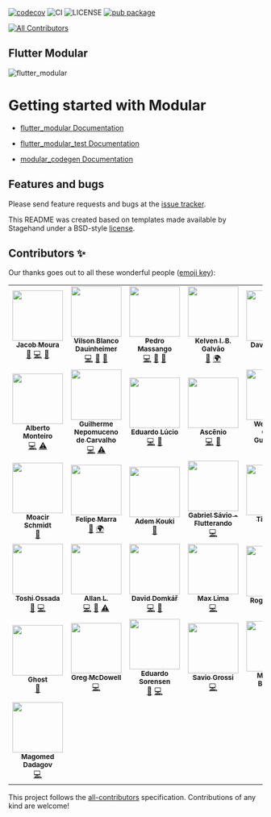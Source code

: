 [![codecov](https://codecov.io/gh/Flutterando/modular/branch/master/graph/badge.svg?token=uO4x25wWuU)](https://codecov.io/gh/Flutterando/modular)
![CI](https://github.com/Flutterando/modular/workflows/CI/badge.svg)
![LICENSE](https://img.shields.io/hexpm/l/modular)
[![pub package](https://img.shields.io/pub/v/flutter_modular.svg)](https://pub.dev/packages/flutter_modular)
<!-- ALL-CONTRIBUTORS-BADGE:START - Do not remove or modify this section -->
[![All Contributors](https://img.shields.io/badge/all_contributors-46-orange.svg?style=flat-square)](#contributors-)
<!-- ALL-CONTRIBUTORS-BADGE:END -->

## Flutter Modular

![flutter_modular](https://raw.githubusercontent.com/Flutterando/modular/master/flutter_modular.png)

# Getting started with Modular

- [flutter_modular Documentation](https://github.com/Flutterando/modular/tree/master/flutter_modular)

- [flutter_modular_test Documentation](https://github.com/Flutterando/modular/tree/master/flutter_modular_test)

- [modular_codegen Documentation](https://github.com/Flutterando/modular/tree/master/modular_codegen)


## Features and bugs

Please send feature requests and bugs at the [issue tracker](https://github.com/Flutterando/modular/issues).

This README was created based on templates made available by Stagehand under a BSD-style [license](https://github.com/dart-lang/stagehand/blob/master/LICENSE).

## Contributors ✨

Our thanks goes out to all these wonderful people ([emoji key](https://allcontributors.org/docs/en/emoji-key)):

<!-- ALL-CONTRIBUTORS-LIST:START - Do not remove or modify this section -->
<!-- prettier-ignore-start -->
<!-- markdownlint-disable -->
<table>
  <tr>
    <td align="center"><a href="https://flutterando.com.br"><img src="https://avatars2.githubusercontent.com/u/4047813?v=4?s=100" width="100px;" alt=""/><br /><sub><b>Jacob Moura</b></sub></a><br /><a href="#maintenance-jacobaraujo7" title="Maintenance">🚧</a> <a href="https://github.com/Flutterando/modular/commits?author=jacobaraujo7" title="Code">💻</a> <a href="https://github.com/Flutterando/modular/pulls?q=is%3Apr+reviewed-by%3Ajacobaraujo7" title="Reviewed Pull Requests">👀</a></td>
    <td align="center"><a href="https://www.flutterando.com.br/"><img src="https://avatars1.githubusercontent.com/u/4654514?v=4?s=100" width="100px;" alt=""/><br /><sub><b>Vilson Blanco Dauinheimer</b></sub></a><br /><a href="https://github.com/Flutterando/modular/commits?author=bwolfs2" title="Code">💻</a> <a href="https://github.com/Flutterando/modular/commits?author=bwolfs2" title="Documentation">📖</a> <a href="https://github.com/Flutterando/modular/pulls?q=is%3Apr+reviewed-by%3Abwolfs2" title="Reviewed Pull Requests">👀</a></td>
    <td align="center"><a href="https://patreon.com/pedromassango"><img src="https://avatars1.githubusercontent.com/u/33294549?v=4?s=100" width="100px;" alt=""/><br /><sub><b>Pedro Massango</b></sub></a><br /><a href="https://github.com/Flutterando/modular/commits?author=pedromassango" title="Code">💻</a> <a href="https://github.com/Flutterando/modular/commits?author=pedromassango" title="Documentation">📖</a> <a href="#ideas-pedromassango" title="Ideas, Planning, & Feedback">🤔</a></td>
    <td align="center"><a href="http://kelvengalvao@gmail.com"><img src="https://avatars3.githubusercontent.com/u/32758755?v=4?s=100" width="100px;" alt=""/><br /><sub><b>Kelven I. B. Galvão</b></sub></a><br /><a href="https://github.com/Flutterando/modular/commits?author=irvine5k" title="Documentation">📖</a> <a href="#translation-irvine5k" title="Translation">🌍</a></td>
    <td align="center"><a href="http://flutterando.com.br"><img src="https://avatars1.githubusercontent.com/u/16373553?v=4?s=100" width="100px;" alt=""/><br /><sub><b>David Araujo</b></sub></a><br /><a href="https://github.com/Flutterando/modular/commits?author=davidsdearaujo" title="Code">💻</a></td>
    <td align="center"><a href="https://flutterando.com.br"><img src="https://avatars3.githubusercontent.com/u/41203980?v=4?s=100" width="100px;" alt=""/><br /><sub><b>Alvaro Vasconcelos</b></sub></a><br /><a href="https://github.com/Flutterando/modular/commits?author=AlvaroVasconcelos" title="Code">💻</a></td>
    <td align="center"><a href="https://github.com/andredealmei"><img src="https://avatars3.githubusercontent.com/u/33403972?v=4?s=100" width="100px;" alt=""/><br /><sub><b>André de Almeida</b></sub></a><br /><a href="https://github.com/Flutterando/modular/commits?author=andredealmei" title="Code">💻</a> <a href="https://github.com/Flutterando/modular/commits?author=andredealmei" title="Documentation">📖</a></td>
  </tr>
  <tr>
    <td align="center"><a href="https://medium.com/@albertomonteiro"><img src="https://avatars2.githubusercontent.com/u/836496?v=4?s=100" width="100px;" alt=""/><br /><sub><b>Alberto Monteiro</b></sub></a><br /><a href="https://github.com/Flutterando/modular/commits?author=AlbertoMonteiro" title="Code">💻</a> <a href="https://github.com/Flutterando/modular/commits?author=AlbertoMonteiro" title="Tests">⚠️</a></td>
    <td align="center"><a href="https://github.com/GUIKAR741"><img src="https://avatars2.githubusercontent.com/u/18069622?v=4?s=100" width="100px;" alt=""/><br /><sub><b>Guilherme Nepomuceno de Carvalho</b></sub></a><br /><a href="https://github.com/Flutterando/modular/commits?author=GUIKAR741" title="Code">💻</a> <a href="https://github.com/Flutterando/modular/commits?author=GUIKAR741" title="Tests">⚠️</a></td>
    <td align="center"><a href="https://github.com/lucioeduardo"><img src="https://avatars1.githubusercontent.com/u/14063319?v=4?s=100" width="100px;" alt=""/><br /><sub><b>Eduardo Lúcio</b></sub></a><br /><a href="https://github.com/Flutterando/modular/commits?author=lucioeduardo" title="Code">💻</a> <a href="https://github.com/Flutterando/modular/commits?author=lucioeduardo" title="Documentation">📖</a></td>
    <td align="center"><a href="https://github.com/Ascenio"><img src="https://avatars1.githubusercontent.com/u/7662016?v=4?s=100" width="100px;" alt=""/><br /><sub><b>Ascênio</b></sub></a><br /><a href="https://github.com/Flutterando/modular/commits?author=Ascenio" title="Code">💻</a> <a href="https://github.com/Flutterando/modular/commits?author=Ascenio" title="Documentation">📖</a></td>
    <td align="center"><a href="https://github.com/wemersonrv"><img src="https://avatars3.githubusercontent.com/u/2028673?v=4?s=100" width="100px;" alt=""/><br /><sub><b>Wemerson Couto Guimarães</b></sub></a><br /><a href="https://github.com/Flutterando/modular/commits?author=wemersonrv" title="Code">💻</a></td>
    <td align="center"><a href="https://github.com/maguro"><img src="https://avatars2.githubusercontent.com/u/165060?v=4?s=100" width="100px;" alt=""/><br /><sub><b>Alan D. Cabrera</b></sub></a><br /><a href="https://github.com/Flutterando/modular/commits?author=maguro" title="Code">💻</a> <a href="https://github.com/Flutterando/modular/commits?author=maguro" title="Documentation">📖</a></td>
    <td align="center"><a href="https://www.linkedin.com/in/jeanluucas/"><img src="https://avatars1.githubusercontent.com/u/6116799?v=4?s=100" width="100px;" alt=""/><br /><sub><b>Jean Lucas</b></sub></a><br /><a href="https://github.com/Flutterando/modular/commits?author=jeaanlucas" title="Code">💻</a></td>
  </tr>
  <tr>
    <td align="center"><a href="http://www.polygonus.com"><img src="https://avatars1.githubusercontent.com/u/15182027?v=4?s=100" width="100px;" alt=""/><br /><sub><b>Moacir Schmidt</b></sub></a><br /><a href="https://github.com/Flutterando/modular/commits?author=MoacirSchmidt" title="Documentation">📖</a></td>
    <td align="center"><a href="https://github.com/FelipeMarra"><img src="https://avatars0.githubusercontent.com/u/27727671?v=4?s=100" width="100px;" alt=""/><br /><sub><b>Felipe Marra</b></sub></a><br /><a href="https://github.com/Flutterando/modular/commits?author=FelipeMarra" title="Documentation">📖</a> <a href="#translation-FelipeMarra" title="Translation">🌍</a></td>
    <td align="center"><a href="https://facebook.com/AdemKouki.Officiel"><img src="https://avatars3.githubusercontent.com/u/12462188?v=4?s=100" width="100px;" alt=""/><br /><sub><b>Adem Kouki</b></sub></a><br /><a href="https://github.com/Flutterando/modular/commits?author=Ademking" title="Documentation">📖</a></td>
    <td align="center"><a href="http://gabul.dev"><img src="https://avatars0.githubusercontent.com/u/32063378?v=4?s=100" width="100px;" alt=""/><br /><sub><b>Gabriel Sávio - Flutterando</b></sub></a><br /><a href="https://github.com/Flutterando/modular/commits?author=gabuldev" title="Code">💻</a></td>
    <td align="center"><a href="http://www.iatec.com"><img src="https://avatars0.githubusercontent.com/u/17324575?v=4?s=100" width="100px;" alt=""/><br /><sub><b>Tiagosito</b></sub></a><br /><a href="https://github.com/Flutterando/modular/commits?author=tiagosito" title="Code">💻</a></td>
    <td align="center"><a href="https://github.com/mateusfccp"><img src="https://avatars2.githubusercontent.com/u/4605213?v=4?s=100" width="100px;" alt=""/><br /><sub><b>Mateus Felipe C. C. Pinto</b></sub></a><br /><a href="#translation-mateusfccp" title="Translation">🌍</a> <a href="https://github.com/Flutterando/modular/commits?author=mateusfccp" title="Documentation">📖</a></td>
    <td align="center"><a href="https://github.com/pgrimaud"><img src="https://avatars1.githubusercontent.com/u/1866496?v=4?s=100" width="100px;" alt=""/><br /><sub><b>Pierre Grimaud</b></sub></a><br /><a href="https://github.com/Flutterando/modular/commits?author=pgrimaud" title="Documentation">📖</a></td>
  </tr>
  <tr>
    <td align="center"><a href="http://toshiossada.com"><img src="https://avatars2.githubusercontent.com/u/2637049?v=4?s=100" width="100px;" alt=""/><br /><sub><b>Toshi Ossada</b></sub></a><br /><a href="https://github.com/Flutterando/modular/commits?author=toshiossada" title="Documentation">📖</a> <a href="https://github.com/Flutterando/modular/commits?author=toshiossada" title="Code">💻</a></td>
    <td align="center"><a href="https://github.com/allanlucio"><img src="https://avatars0.githubusercontent.com/u/7063932?v=4?s=100" width="100px;" alt=""/><br /><sub><b>Allan L.</b></sub></a><br /><a href="https://github.com/Flutterando/modular/commits?author=allanlucio" title="Code">💻</a> <a href="https://github.com/Flutterando/modular/commits?author=allanlucio" title="Documentation">📖</a> <a href="https://github.com/Flutterando/modular/commits?author=allanlucio" title="Tests">⚠️</a></td>
    <td align="center"><a href="https://domkar.dev"><img src="https://avatars0.githubusercontent.com/u/7688351?v=4?s=100" width="100px;" alt=""/><br /><sub><b>David Domkář</b></sub></a><br /><a href="https://github.com/Flutterando/modular/commits?author=DavidDomkar" title="Code">💻</a> <a href="https://github.com/Flutterando/modular/commits?author=DavidDomkar" title="Documentation">📖</a></td>
    <td align="center"><a href="https://github.com/mex978"><img src="https://avatars.githubusercontent.com/u/31356610?v=4?s=100" width="100px;" alt=""/><br /><sub><b>Max Lima</b></sub></a><br /><a href="https://github.com/Flutterando/modular/commits?author=Mex978" title="Code">💻</a></td>
    <td align="center"><a href="https://github.com/rogsilva"><img src="https://avatars.githubusercontent.com/u/7675216?v=4?s=100" width="100px;" alt=""/><br /><sub><b>Rogério Silva</b></sub></a><br /><a href="https://github.com/Flutterando/modular/commits?author=rogsilva" title="Documentation">📖</a></td>
    <td align="center"><a href="https://github.com/pablo-threadable"><img src="https://avatars.githubusercontent.com/u/32702468?v=4?s=100" width="100px;" alt=""/><br /><sub><b>Pablo Sanchez</b></sub></a><br /><a href="https://github.com/Flutterando/modular/commits?author=pablo-threadable" title="Code">💻</a></td>
    <td align="center"><a href="https://github.com/gibahjoe"><img src="https://avatars.githubusercontent.com/u/9147147?v=4?s=100" width="100px;" alt=""/><br /><sub><b>gibahjoe</b></sub></a><br /><a href="https://github.com/Flutterando/modular/commits?author=gibahjoe" title="Code">💻</a> <a href="https://github.com/Flutterando/modular/commits?author=gibahjoe" title="Documentation">📖</a></td>
  </tr>
  <tr>
    <td align="center"><a href="https://cosmicshell.dev/#/home"><img src="https://avatars.githubusercontent.com/u/15701673?v=4?s=100" width="100px;" alt=""/><br /><sub><b>Ghost</b></sub></a><br /><a href="https://github.com/Flutterando/modular/commits?author=raphaelbarbosaqwerty" title="Documentation">📖</a></td>
    <td align="center"><a href="https://github.com/gmcdowell"><img src="https://avatars.githubusercontent.com/u/10100952?v=4?s=100" width="100px;" alt=""/><br /><sub><b>Greg McDowell</b></sub></a><br /><a href="https://github.com/Flutterando/modular/commits?author=gmcdowell" title="Code">💻</a></td>
    <td align="center"><a href="http://isorensen.com"><img src="https://avatars.githubusercontent.com/u/3399976?v=4?s=100" width="100px;" alt=""/><br /><sub><b>Eduardo Sorensen</b></sub></a><br /><a href="https://github.com/Flutterando/modular/commits?author=isorensen" title="Documentation">📖</a> <a href="https://github.com/Flutterando/modular/commits?author=isorensen" title="Code">💻</a></td>
    <td align="center"><a href="https://github.com/saviogrossi"><img src="https://avatars.githubusercontent.com/u/695296?v=4?s=100" width="100px;" alt=""/><br /><sub><b>Savio Grossi</b></sub></a><br /><a href="https://github.com/Flutterando/modular/commits?author=saviogrossi" title="Code">💻</a></td>
    <td align="center"><a href="https://www.thizer.com"><img src="https://avatars.githubusercontent.com/u/2068045?v=4?s=100" width="100px;" alt=""/><br /><sub><b>Marco A. Braghim</b></sub></a><br /><a href="https://github.com/Flutterando/modular/commits?author=marcobraghim" title="Documentation">📖</a></td>
    <td align="center"><a href="https://github.com/fogaiht"><img src="https://avatars.githubusercontent.com/u/16519851?v=4?s=100" width="100px;" alt=""/><br /><sub><b>Thiago Fernandes</b></sub></a><br /><a href="https://github.com/Flutterando/modular/commits?author=fogaiht" title="Documentation">📖</a></td>
    <td align="center"><a href="https://www.linkedin.com/in/gabriel-roveri-55933a182/"><img src="https://avatars.githubusercontent.com/u/42328188?v=4?s=100" width="100px;" alt=""/><br /><sub><b>Gabriel Roveri</b></sub></a><br /><a href="https://github.com/Flutterando/modular/commits?author=GabrielCR99" title="Documentation">📖</a> <a href="https://github.com/Flutterando/modular/commits?author=GabrielCR99" title="Code">💻</a></td>
  </tr>
  <tr>
    <td align="center"><a href="https://github.com/dadagov125"><img src="https://avatars.githubusercontent.com/u/21357657?v=4?s=100" width="100px;" alt=""/><br /><sub><b>Magomed Dadagov</b></sub></a><br /><a href="https://github.com/Flutterando/modular/commits?author=dadagov125" title="Code">💻</a></td>
  </tr>
</table>

<!-- markdownlint-restore -->
<!-- prettier-ignore-end -->

<!-- ALL-CONTRIBUTORS-LIST:END -->

This project follows the [all-contributors](https://github.com/all-contributors/all-contributors) specification. Contributions of any kind are welcome!


